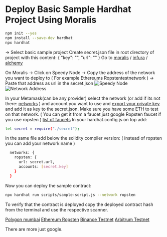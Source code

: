 # Deploy Basic Sample Hardhat Project Using Moralis

```bash
npm init --yes                                        
npm install --save-dev hardhat
npx hardhat 
```

-> Select basic sample project
Create secret.json file in root directory of project with this content:
{
    "key": "",
    "url": ""
}
Go to [moralis](https://moralis.io/) / [infura](https://infura.io/) / [alchemy](https://www.alchemy.com/)

On Moralis -> Click on Speedy Node -> Copy the address of the network you want to deploy to ( For example Ethereums Ropstentestnetwork ) -> Paste that address as url in the secret.json
![Speedy Node](https://i.imgur.com/vtHYPwZ.png)
![Network Address](https://i.imgur.com/pqCs0k5.png)

In your Metamask(can be any provider) select the network (or add if its not there: [networks](https://rpc.info/) ) and account you want to use and [export your private key](https://metamask.zendesk.com/hc/en-us/articles/360015289632-How-to-Export-an-Account-Private-Key) and add it as key to the secret.json.
Make sure you have some ETH to test on that network. ( You can get it from a faucet just google Ropsten faucet if you use ropsten ) 
[list of faucets](https://github.com/arddluma/awesome-list-testnet-faucets)
In your hardhat.config.js on top add:

```bash
let secret = require("./secret");
```

in the same file add below the solidity compiler version: ( instead of ropsten you can add your network name )

```bash
  networks: {
    ropsten: {
      url: secret.url,
      accounts: [secret.key]
    }
  }
```

Now you can deploy the sample contract:

```bash
npx hardhat run scripts/sample-script.js --network ropsten
```

To verify that the contract is deployed copy the deployed contract hash from the terminal and use the respective scanner.

[Polygon mumbai](https://mumbai.polygonscan.com/)
[Ethereum Ropsten](https://ropsten.etherscan.io/)
[Binance Testnet](https://testnet.bscscan.com/)
[Arbitrum Testnet](https://testnet.arbiscan.io/)

There are more just google.
